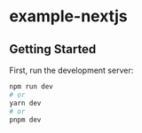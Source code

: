 # example-nextjs

## Getting Started

First, run the development server:

```bash
npm run dev
# or
yarn dev
# or
pnpm dev
```
